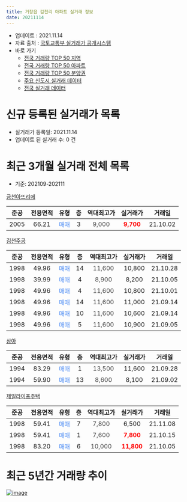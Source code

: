 ```yaml
---
title: 거창읍 김천리 아파트 실거래 정보
date: 20211114
---
```


* 업데이트 : 2021.11.14
* 자료 출처 : [국토교통부 실거래가 공개시스템](http://rt.molit.go.kr)
* 바로 가기
    * [전국 거래량 TOP 50 지역](https://apt-info.github.io/apt-trade-info/tr)
    * [전국 거래량 TOP 50 아파트](https://apt-info.github.io/apt-trade-info/ta)
    * [전국 거래량 TOP 50 분양권](https://apt-info.github.io/apt-trade-info/tb)
    * [주요 신도시 실거래 데이터](https://apt-info.github.io/apt-trade-info/newtown)
    * [전국 실거래 데이터](https://apt-info.github.io/apt-trade-info/all)



<script async src="https://pagead2.googlesyndication.com/pagead/js/adsbygoogle.js"></script>
<!-- 기본광고 -->
<ins class="adsbygoogle"
     style="display:block"
     data-ad-client="ca-pub-1142216861245946"
     data-ad-slot="4805727019"
     data-ad-format="auto"
     data-full-width-responsive="true"></ins>
<script>
     (adsbygoogle = window.adsbygoogle || []).push({});
</script>


# 신규 등록된 실거래가 목록

* 실거래가 등록일: 2021.11.14
* 업데이트 된 실거래 수: 0 건




<script async src="https://pagead2.googlesyndication.com/pagead/js/adsbygoogle.js"></script>
<!-- 기본광고 -->
<ins class="adsbygoogle"
     style="display:block"
     data-ad-client="ca-pub-1142216861245946"
     data-ad-slot="4805727019"
     data-ad-format="auto"
     data-full-width-responsive="true"></ins>
<script>
     (adsbygoogle = window.adsbygoogle || []).push({});
</script>


# 최근 3개월 실거래 전체 목록
* 기준: 202109-202111


[금천아뜨리에](https://search.naver.com/search.naver?query=%EA%B8%88%EC%B2%9C%EC%95%84%EB%9C%A8%EB%A6%AC%EC%97%90)

|준공|전용면적|유형|층|역대최고가|실거래가|거래일|
|:---:|:---:|:---:|:---:|:---:|:---:|:---:|
|2005|66.21|<span style="color:#4285F3">매매</span>|3|<span style="color:#444444">9,000</span>|<b><span style="color:#FF0000">9,700</span></b>|21.10.02|

[김천주공](https://search.naver.com/search.naver?query=%EA%B9%80%EC%B2%9C%EC%A3%BC%EA%B3%B5)

|준공|전용면적|유형|층|역대최고가|실거래가|거래일|
|:---:|:---:|:---:|:---:|:---:|:---:|:---:|
|1998|49.96|<span style="color:#4285F3">매매</span>|14|<span style="color:#444444">11,600</span>|10,800|21.10.28|
|1998|39.99|<span style="color:#4285F3">매매</span>|4|<span style="color:#444444">8,900</span>|8,200|21.10.05|
|1998|49.96|<span style="color:#4285F3">매매</span>|4|<span style="color:#444444">11,600</span>|10,800|21.10.01|
|1998|49.96|<span style="color:#4285F3">매매</span>|14|<span style="color:#444444">11,600</span>|11,000|21.09.14|
|1998|49.96|<span style="color:#4285F3">매매</span>|10|<span style="color:#444444">11,600</span>|10,600|21.09.14|
|1998|49.96|<span style="color:#4285F3">매매</span>|5|<span style="color:#444444">11,600</span>|10,900|21.09.05|

[삼아](https://search.naver.com/search.naver?query=%EC%82%BC%EC%95%84)

|준공|전용면적|유형|층|역대최고가|실거래가|거래일|
|:---:|:---:|:---:|:---:|:---:|:---:|:---:|
|1994|83.29|<span style="color:#4285F3">매매</span>|1|<span style="color:#444444">13,500</span>|11,600|21.09.28|
|1994|59.90|<span style="color:#4285F3">매매</span>|13|<span style="color:#444444">8,600</span>|8,100|21.09.02|

[제일라이프주택](https://search.naver.com/search.naver?query=%EC%A0%9C%EC%9D%BC%EB%9D%BC%EC%9D%B4%ED%94%84%EC%A3%BC%ED%83%9D)

|준공|전용면적|유형|층|역대최고가|실거래가|거래일|
|:---:|:---:|:---:|:---:|:---:|:---:|:---:|
|1998|59.41|<span style="color:#4285F3">매매</span>|7|<span style="color:#444444">7,800</span>|6,500|21.11.08|
|1998|59.41|<span style="color:#4285F3">매매</span>|1|<span style="color:#444444">7,600</span>|<b><span style="color:#FF0000">7,800</span></b>|21.10.15|
|1998|83.20|<span style="color:#4285F3">매매</span>|6|<span style="color:#444444">10,000</span>|<b><span style="color:#FF0000">11,800</span></b>|21.10.05|



<script async src="https://pagead2.googlesyndication.com/pagead/js/adsbygoogle.js"></script>
<!-- 기본광고 -->
<ins class="adsbygoogle"
     style="display:block"
     data-ad-client="ca-pub-1142216861245946"
     data-ad-slot="4805727019"
     data-ad-format="auto"
     data-full-width-responsive="true"></ins>
<script>
     (adsbygoogle = window.adsbygoogle || []).push({});
</script>


# 최근 5년간 거래량 추이


<div style="width:100%;">
    <canvas id="deal_progress" height="200"></canvas>
</div>

<script>
new Chart(document.getElementById("deal_progress"), {
    type: 'line',
    data: {
        labels: ['16.01','16.02','16.03','16.04','16.05','16.06','16.07','16.08','16.09','16.10','16.11','16.12','17.01','17.02','17.03','17.04','17.05','17.06','17.07','17.08','17.09','17.10','17.11','17.12','18.01','18.02','18.03','18.04','18.05','18.06','18.07','18.08','18.09','18.10','18.11','18.12','19.01','19.02','19.03','19.04','19.05','19.06','19.07','19.08','19.09','19.10','19.11','19.12','20.01','20.02','20.03','20.04','20.05','20.06','20.07','20.08','20.09','20.10','20.11','20.12','21.01','21.02','21.03','21.04','21.05','21.06','21.07','21.08','21.09','21.10','21.11'],
        datasets: [{
            label: '매매/분양권',
            data: [1,7,6,8,5,11,11,6,4,1,4,6,2,2,6,6,4,3,7,4,5,8,11,8,9,8,6,6,3,4,4,3,3,3,2,4,6,6,4,3,5,7,1,2,4,11,6,4,4,7,1,2,4,5,7,4,1,8,3,5,9,2,7,9,4,7,6,3,5,6,1],
            borderColor: "rgba(66, 133, 243, 1)",
            backgroundColor: "rgba(66, 133, 243, 0.05)",
            borderWidth: 1,
            pointRadius: 0,
            fill: false,
            lineTension: 0
        },{
            label: '전/월세',
            data: [0,2,3,0,2,1,1,2,1,1,2,1,1,3,2,1,0,1,0,1,1,1,1,4,2,3,4,2,0,2,2,2,1,1,2,0,4,0,1,1,1,2,3,2,0,1,2,0,2,2,0,2,0,1,0,0,1,0,0,0,2,1,2,1,0,0,3,2,0,0,0],
            borderColor: "rgba(255, 90, 0, 1)",
            backgroundColor: "rgba(255, 90, 0, 0.05)",
            borderWidth: 1,
            pointRadius: 0,
            fill: false,
            lineTension: 0
        },{
            label: '합계',
            data: [1,9,9,8,7,12,12,8,5,2,6,7,3,5,8,7,4,4,7,5,6,9,12,12,11,11,10,8,3,6,6,5,4,4,4,4,10,6,5,4,6,9,4,4,4,12,8,4,6,9,1,4,4,6,7,4,2,8,3,5,11,3,9,10,4,7,9,5,5,6,1],
            borderColor: "rgba(0, 0, 0, 1)",
            backgroundColor: "rgba(0, 0, 0, 0.03)",
            borderWidth: 0.1,
            pointRadius: 0,
            fill: true,
            lineTension: 0
        }
        ]
    },
    options: {
        responsive: true,
        title: {
            display: false
        },
        tooltips: {
            mode: 'index',
            intersect: false
        },
        hover: {
            mode: 'nearest',
            intersect: true
        },
        scales: {
            xAxes: [{
                display: true,
                scaleLabel: {
                    display: true,
                    labelString: '년/월'
                }
            }],
            yAxes: [{
                display: true,
                ticks: {
                    suggestedMin: 0,
                },
                scaleLabel: {
                    display: true,
                    labelString: '실거래 수'
                }
            }]
        }
    }
});

</script>


[![image](https://apt-info.github.io/images/2020-01-03-apt-trade-info/1024x500.png)](https://play.google.com/store/apps/details?id=com.aptinfo.apttradeinfo)

